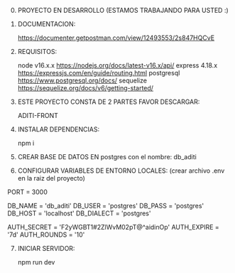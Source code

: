 0. PROYECTO EN DESARROLLO (ESTAMOS TRABAJANDO PARA USTED :)

1. DOCUMENTACION:

    https://documenter.getpostman.com/view/12493553/2s847HQCvE

2. REQUISITOS:

    node v16.x.x    https://nodejs.org/docs/latest-v16.x/api/
    express 4.18.x  https://expressjs.com/en/guide/routing.html
    postgresql      https://www.postgresql.org/docs/
    sequelize       https://sequelize.org/docs/v6/getting-started/

3. ESTE PROYECTO CONSTA DE 2 PARTES FAVOR DESCARGAR:

    ADITI-FRONT 

4. INSTALAR DEPENDENCIAS:

    npm i 

5. CREAR BASE DE DATOS EN postgres con el nombre: db_aditi

6. CONFIGURAR VARIABLES DE ENTORNO LOCALES: (crear archivo .env en la raiz del proyecto)

PORT = 3000

DB_NAME = 'db_aditi'
DB_USER = 'postgres'
DB_PASS = 'postgres'
DB_HOST = 'localhost'
DB_DIALECT = 'postgres'

AUTH_SECRET = 'F2yWGBT1#2ZlWvM02pT@^aidinOp'
AUTH_EXPIRE = '7d'
AUTH_ROUNDS = '10'

7. INICIAR SERVIDOR:
 
    npm run dev